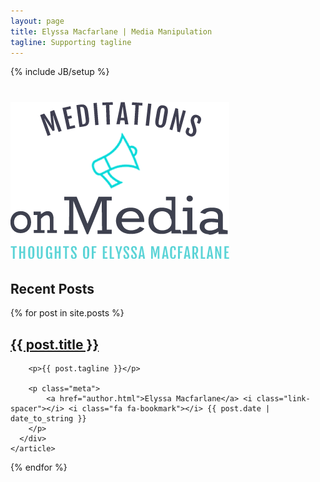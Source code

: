 ```yaml
---
layout: page
title: Elyssa Macfarlane | Media Manipulation
tagline: Supporting tagline
---
```

{% include JB/setup %}

<h1 class="page-header"><img src="img/logo.png" class="user-icon pull-right img-responsive" alt="user-image"></h1>


<div class="home-page-posts animated fadeIn ">
  <h2 class="favorites">Recent Posts</h2>
  {% for post in site.posts %}
    <article class="post">
      <div class="post-preview col-xs-10  no-gutter">
        <h2><a href="{{ BASE_PATH }}{{ post.url }}">{{ post.title }}</a></h2>

        <p>{{ post.tagline }}</p>

        <p class="meta">
            <a href="author.html">Elyssa Macfarlane</a> <i class="link-spacer"></i> <i class="fa fa-bookmark"></i> {{ post.date | date_to_string }}
        </p>
      </div>
    </article>
  {% endfor %}
</div>
